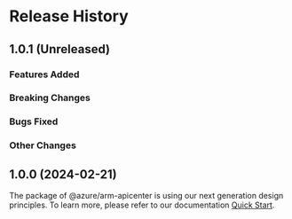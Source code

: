 # Release History

## 1.0.1 (Unreleased)

### Features Added

### Breaking Changes

### Bugs Fixed

### Other Changes

## 1.0.0 (2024-02-21)

The package of @azure/arm-apicenter is using our next generation design principles. To learn more, please refer to our documentation [Quick Start](https://aka.ms/js-track2-quickstart).
